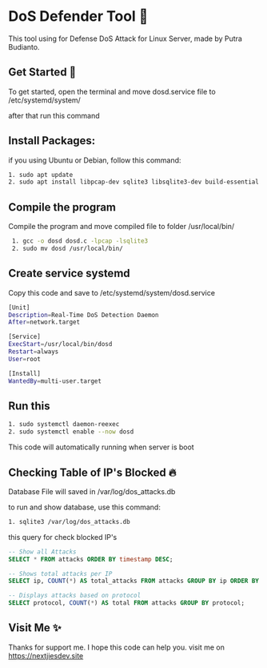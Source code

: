 
  # DoS Defender Tool 📝  
  This tool using for Defense DoS Attack for Linux Server, made by Putra Budianto. 
  
  ## Get Started 🚀  
  To get started, open the terminal and move dosd.service file to /etc/systemd/system/

  after that run this command

  ## Install Packages:
  if you using Ubuntu or Debian, follow this command: 
  ~~~bash  
  1. sudo apt update
  2. sudo apt install libpcap-dev sqlite3 libsqlite3-dev build-essential
  ~~~

 ## Compile the program
 Compile the program and move compiled file to folder /usr/local/bin/
 ~~~bash  
  1. gcc -o dosd dosd.c -lpcap -lsqlite3
  2. sudo mv dosd /usr/local/bin/
~~~ 

  ## Create service systemd
  Copy this code and save to /etc/systemd/system/dosd.service

  ~~~zsh  
  [Unit]
  Description=Real-Time DoS Detection Daemon
  After=network.target

  [Service]
  ExecStart=/usr/local/bin/dosd
  Restart=always
  User=root

  [Install]
  WantedBy=multi-user.target
~~~ 

## Run this
~~~bash
1. sudo systemctl daemon-reexec
2. sudo systemctl enable --now dosd
~~~

  This code will automatically running when server is boot
  
  ## Checking Table of IP's Blocked 🔥  
  Database File will saved in /var/log/dos_attacks.db

  to run and show database, use this command:

  ~~~bash
  1. sqlite3 /var/log/dos_attacks.db
  ~~~

  this query for check blocked IP's
  ~~~sql
  -- Show all Attacks
  SELECT * FROM attacks ORDER BY timestamp DESC;

  -- Shows total attacks per IP
  SELECT ip, COUNT(*) AS total_attacks FROM attacks GROUP BY ip ORDER BY total_attacks DESC;

  -- Displays attacks based on protocol
  SELECT protocol, COUNT(*) AS total FROM attacks GROUP BY protocol;

  ~~~
      
  ## Visit Me ✨  
  Thanks for support me. I hope this code can help you. visit me on https://nextjiesdev.site